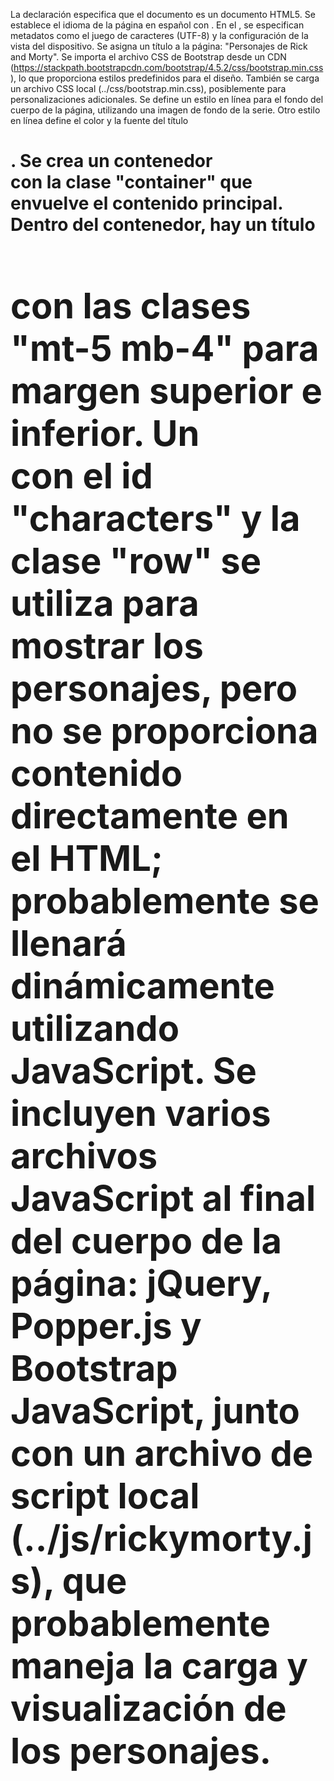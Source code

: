 La declaración <!DOCTYPE html> especifica que el documento es un documento HTML5.
Se establece el idioma de la página en español con <html lang="es">.
En el <head>, se especifican metadatos como el juego de caracteres (UTF-8) y la configuración de la vista del dispositivo.
Se asigna un título a la página: "Personajes de Rick and Morty".
Se importa el archivo CSS de Bootstrap desde un CDN (https://stackpath.bootstrapcdn.com/bootstrap/4.5.2/css/bootstrap.min.css), lo que proporciona estilos predefinidos para el diseño.
También se carga un archivo CSS local (../css/bootstrap.min.css), posiblemente para personalizaciones adicionales.
Se define un estilo en línea para el fondo del cuerpo de la página, utilizando una imagen de fondo de la serie.
Otro estilo en línea define el color y la fuente del título <h1>.
Se crea un contenedor <div> con la clase "container" que envuelve el contenido principal.
Dentro del contenedor, hay un título <h1> con las clases "mt-5 mb-4" para margen superior e inferior.
Un <div> con el id "characters" y la clase "row" se utiliza para mostrar los personajes, pero no se proporciona contenido directamente en el HTML; probablemente se llenará dinámicamente utilizando JavaScript.
Se incluyen varios archivos JavaScript al final del cuerpo de la página: jQuery, Popper.js y Bootstrap JavaScript, junto con un archivo de script local (../js/rickymorty.js), que probablemente maneja la carga y visualización de los personajes.
